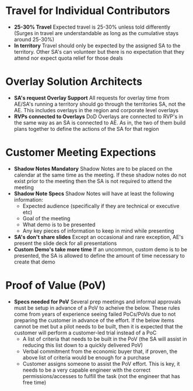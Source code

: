 #  Travel for Individual Contributors
 * **25-30% Travel** Expected travel is 25-30% unless told differently (Surges in travel are understandable as long as the cumulative stays around 25-30%)
 * **In territory** Travel should only be expected by the assigned SA to the territory. Other SA's can volunteer but there is no expectation that they attend nor expect quota relief for those deals



# Overlay Solution Architects
 * **SA's request Overlay Support** All requests for overlay time from AE/SA's running a territory should go through the territories SA, not the AE. This includes overlays in the region and corporate level overlays
 * **RVPs connected to Overlays** DoD Overlays are connected to RVP's in the same way as an SA is connected to AE. As in, the two of them build plans together to define the actions of the SA for that region

# Customer Meeting Expections
 * **Shadow Notes Mandatory** Shadow Notes are to be placed on the calendar at the same time as the meeting. If these shadow notes do not exist prior to the meeting then the SA is not required to attend the meeting 
 * **Shadow Note Specs** Shadow Notes will have at least the following information:
    - Expected audience (specifically if they are technical or executive etc)
    - Goal of the meeting
    - What demo is to be presented
    - Any key pieces of information to keep in mind while presenting
 * **SA's don't share slides** Except an occasional and rare exception, AE's present the slide deck for all presentations
 * **Custom Demo's take more time** If an uncommon, custom demo is to be presented, the SA is allowed to define the amount of time necessary to create that demo

# Proof of Value (PoV)
 * **Specs needed for PoV** Several prep meetings and informal approvals must be setup in advance of a PoV to acheive the below. These rules come from years of experience seeing failed PoCs/PoVs due to not preparing the customer in advance of the effort. If the below items cannot be met but a pilot needs to be built, then it is expected that the customer will perform a customer-led trial instead of a PoC
    - A list of criteria that needs to be built in the PoV (the SA will assist in reducing this list down to a quickly delivered PoV)
    - Verbal commitment from the economic buyer that, if proven, the above list of criteria would be enough for a purchase
    - Customer assigns someone to assist the PoV effort. This is key, it needs to be a very capable engineer with the correct permissions/accesses to fulfill the task (not the engineer that has free time)
